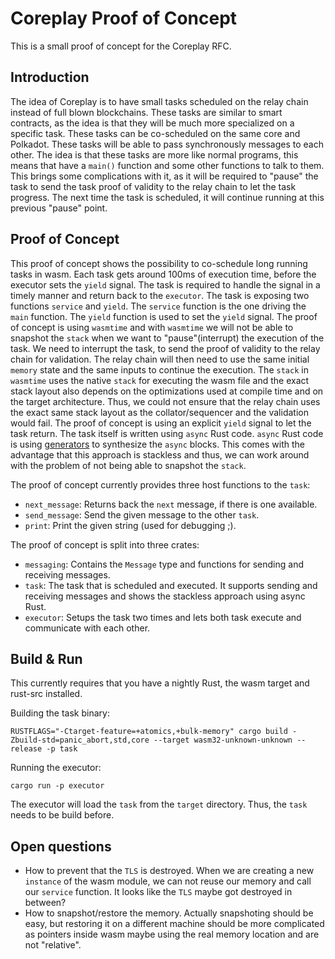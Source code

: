 # Coreplay Proof of Concept

This is a small proof of concept for the Coreplay RFC.

## Introduction

The idea of Coreplay is to have small tasks scheduled on the relay chain instead of full blown blockchains. These tasks are similar to smart contracts, as the idea is that they will
be much more specialized on a specific task. These tasks can be co-scheduled on the same core and Polkadot. These tasks will be able to pass synchronously messages to each other. The
idea is that these tasks are more like normal programs, this means that have a `main()` function and some other functions to talk to them. This brings some complications with it, as 
it will be required to "pause" the task to send the task proof of validity to the relay chain to let the task progress. The next time the task is scheduled, it will continue running 
at this previous "pause" point.

## Proof of Concept

This proof of concept shows the possibility to co-schedule long running tasks in wasm. Each task gets around 100ms of execution time, before the executor sets the `yield` signal. The
task is required to handle the signal in a timely manner and return back to the `executor`. The task is exposing two functions `service` and `yield`. The `service` function is the one driving
the `main` function. The `yield` function is used to set the `yield` signal. The proof of concept is using `wasmtime` and with `wasmtime` we will not be able to snapshot the `stack` when we 
want to "pause"(interrupt) the execution of the task. We need to interrupt the task, to send the proof of validity to the relay chain for validation. The relay chain will then need to use the 
same initial `memory` state and the same inputs to continue the execution. The `stack` in `wasmtime` uses the native `stack` for executing the wasm file and the exact stack layout also depends on the optimizations used at compile time and on the target architecture. Thus, we could not ensure that the relay chain uses the exact same stack layout as the collator/sequencer and the validation would fail. 
The proof of concept is using an explicit `yield` signal to let the task return. 
The task itself is written using `async` Rust code. `async` Rust code is using [generators](https://doc.rust-lang.org/beta/unstable-book/language-features/generators.html) 
to synthesize the `async` blocks. This comes with the advantage that this approach is stackless and thus, 
we can work around with the problem of not being able to snapshot the `stack`.

The proof of concept currently provides three host functions to the `task`:
- `next_message`: Returns back the `next` message, if there is one available.
- `send_message`: Send the given message to the other `task`.
- `print`: Print the given string (used for debugging ;).

The proof of concept is split into three crates:

- `messaging`: Contains the `Message` type and functions for sending and receiving messages.
- `task`: The task that is scheduled and executed. It supports sending and receiving messages and shows the stackless approach using async Rust.
- `executor`: Setups the task two times and lets both task execute and communicate with each other.

## Build & Run

This currently requires that you have a nightly Rust, the wasm target and rust-src installed.

Building the task binary:

```shell
RUSTFLAGS="-Ctarget-feature=+atomics,+bulk-memory" cargo build -Zbuild-std=panic_abort,std,core --target wasm32-unknown-unknown --release -p task
```

Running the executor:

```shell
cargo run -p executor
```

The executor will load the `task` from the `target` directory. Thus, the `task` needs to be build before.

## Open questions

- How to prevent that the `TLS` is destroyed. When we are creating a new `instance` of the wasm module, we can not 
reuse our memory and call our `service` function. It looks like the `TLS` maybe got destroyed in between?
- How to snapshot/restore the memory. Actually snapshoting should be easy, but restoring it on a different machine should be more complicated as pointers inside wasm maybe using the real memory location
and are not "relative".
